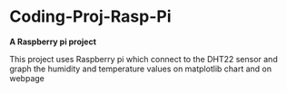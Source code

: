 # Coding-Proj-Rasp-Pi
**A Raspberry pi project**

This project uses Raspberry pi which connect to the DHT22 sensor and graph the humidity and temperature values on matplotlib chart and on webpage
